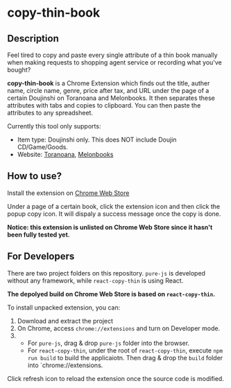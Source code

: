 # copy-thin-book

## Description
Feel tired to copy and paste every single attribute of a thin book manually 
when making requests to shopping agent service or recording what you've bought?

**copy-thin-book** is a Chrome Extension which finds out the title, auther name, circle name, genre, 
price after tax, and URL under the page of a certain Doujinshi on Toranoana and Melonbooks. 
It then separates these attributes with tabs and copies to clipboard. 
You can then paste the attributes to any spreadsheet.

Currently this tool only supports:
* Item type: Doujinshi only. This does NOT include Doujin CD/Game/Goods.
* Website:
 [Toranoana](https://www.toranoana.jp/),
 [Melonbooks](https://www.melonbooks.co.jp/)

## How to use?

Install the extension on
[Chrome Web Store](https://chrome.google.com/webstore/detail/copy-thin-book/lpioakbgahcliooefppgddhbdgiapcak)

Under a page of a certain book, click the extension icon and then click the popup copy icon. 
It will dispaly a success message once the copy is done.

**Notice: this extension is unlisted on Chrome Web Store since it hasn't been fully tested yet.**

## For Developers
There are two project folders on this repository.
`pure-js` is developed without any framework, while `react-copy-thin` is using React.

**The depolyed build on Chrome Web Store is based on `react-copy-thin`.**

To install unpacked extension, you can:
1. Download and extract the project
2. On Chrome, access `chrome://extensions` and turn on Developer mode.
3. 
    - For `pure-js`, drag & drop `pure-js` folder into the browser.
    - For `react-copy-thin`, under the root of `react-copy-thin`, execute `npm run build` to build the applicaiotn. Then drag & drop the `build` folder into `chrome://extensions.

Click refresh icon to reload the extension once the source code is modified.
